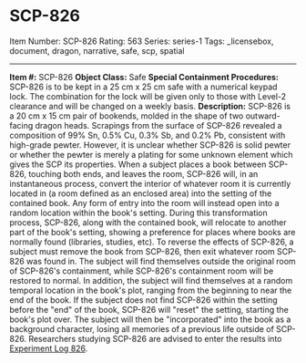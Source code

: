 # SCP-826
Item Number: SCP-826
Rating: 563
Series: series-1
Tags: _licensebox, document, dragon, narrative, safe, scp, spatial

---

**Item #:** SCP-826
**Object Class:** Safe
**Special Containment Procedures:** SCP-826 is to be kept in a 25 cm x 25 cm safe with a numerical keypad lock. The combination for the lock will be given only to those with Level-2 clearance and will be changed on a weekly basis.
**Description:** SCP-826 is a 20 cm x 15 cm pair of bookends, molded in the shape of two outward-facing dragon heads. Scrapings from the surface of SCP-826 revealed a composition of 99% Sn, 0.5% Cu, 0.3% Sb, and 0.2% Pb, consistent with high-grade pewter. However, it is unclear whether SCP-826 is solid pewter or whether the pewter is merely a plating for some unknown element which gives the SCP its properties.
When a subject places a book between SCP-826, touching both ends, and leaves the room, SCP-826 will, in an instantaneous process, convert the interior of whatever room it is currently located in (a room defined as an enclosed area) into the setting of the contained book. Any form of entry into the room will instead open into a random location within the book's setting. During this transformation process, SCP-826, along with the contained book, will relocate to another part of the book's setting, showing a preference for places where books are normally found (libraries, studies, etc). To reverse the effects of SCP-826, a subject must remove the book from SCP-826, then exit whatever room SCP-826 was found in. The subject will find themselves outside the original room of SCP-826's containment, while SCP-826's containment room will be restored to normal.
In addition, the subject will find themselves at a random temporal location in the book's plot, ranging from the beginning to near the end of the book. If the subject does not find SCP-826 within the setting before the "end" of the book, SCP-826 will "reset" the setting, starting the book's plot over. The subject will then be "incorporated" into the book as a background character, losing all memories of a previous life outside of SCP-826.
Researchers studying SCP-826 are advised to enter the results into [Experiment Log 826](/experiment-log-826).